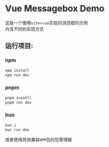 # Vue Messagebox Demo

这是一个使用`vite`+`vue`实现的消息框的示例  
内含不同的实现方式

## 运行项目:  
### npm
```sh
npm install
npm run dev
```

### pnpm

```sh
pnpm insatll
pnpm run dev
```

### bun
```sh
bun i
bun run dev
```

或者使用其他兼容`NPM`包的包管理器

